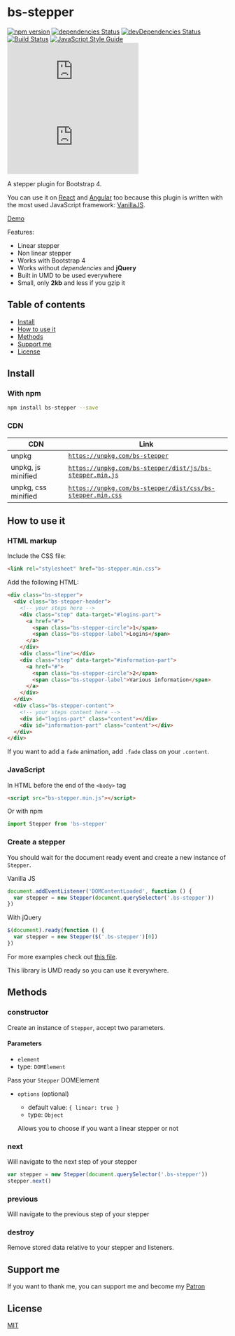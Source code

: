 # bs-stepper

[![npm version](https://img.shields.io/npm/v/bs-stepper.svg)](https://www.npmjs.com/package/bs-stepper)
[![dependencies Status](https://img.shields.io/david/Johann-S/bs-stepper.svg)](https://david-dm.org/Johann-S/bs-stepper)
[![devDependencies Status](https://img.shields.io/david/dev/Johann-S/bs-stepper.svg)](https://david-dm.org/Johann-S/bs-stepper?type=dev)
[![Build Status](https://img.shields.io/travis/Johann-S/bs-stepper/master.svg)](https://travis-ci.org/Johann-S/bs-stepper)
[![JavaScript Style Guide](https://img.shields.io/badge/code_style-standard-brightgreen.svg)](https://standardjs.com/)
[![JS gzip size](https://img.badgesize.io/Johann-S/bs-stepper/gh-pages/dist/js/bs-stepper.min.js?compression=gzip&label=JS+gzip+size)](https://github.com/Johann-S/bs-stepper/tree/gh-pages/dist/js/bs-stepper.min.js)
[![CSS gzip size](https://img.badgesize.io/Johann-S/bs-stepper/gh-pages/dist/css/bs-stepper.min.css?compression=gzip&label=CSS+gzip+size)](https://github.com/Johann-S/bs-stepper/tree/gh-pages/dist/css/bs-stepper.min.css)

A stepper plugin for Bootstrap 4.

You can use it on [React](https://stackblitz.com/edit/bs-stepper-react) and [Angular](https://stackblitz.com/edit/bs-stepper-angular) too because this plugin is written with the most used JavaScript framework: [VanillaJS](http://vanilla-js.com/).

[Demo](https://johann-s.github.io/bs-stepper/)

Features:

- Linear stepper
- Non linear stepper
- Works with Bootstrap 4
- Works without *dependencies* and **jQuery**
- Built in UMD to be used everywhere
- Small, only **2kb** and less if you gzip it

## Table of contents

- [Install](#install)
- [How to use it](#how-to-use-it)
- [Methods](#methods)
- [Support me](#support-me)
- [License](#license)

## Install

### With npm

```sh
npm install bs-stepper --save
```

### CDN

CDN | Link
------------ | -------------
unpkg | [`https://unpkg.com/bs-stepper`](https://unpkg.com/bs-stepper)
unpkg, js minified | [`https://unpkg.com/bs-stepper/dist/js/bs-stepper.min.js`](https://unpkg.com/bs-stepper/dist/js/bs-stepper.min.js)
unpkg, css minified | [`https://unpkg.com/bs-stepper/dist/css/bs-stepper.min.css`](https://unpkg.com/bs-stepper/dist/css/bs-stepper.min.css)

## How to use it

### HTML markup

Include the CSS file:

```html
<link rel="stylesheet" href="bs-stepper.min.css">
```

Add the following HTML:

```html
<div class="bs-stepper">
  <div class="bs-stepper-header">
    <!-- your steps here -->
    <div class="step" data-target="#logins-part">
      <a href="#">
        <span class="bs-stepper-circle">1</span>
        <span class="bs-stepper-label">Logins</span>
      </a>
    </div>
    <div class="line"></div>
    <div class="step" data-target="#information-part">
      <a href="#">
        <span class="bs-stepper-circle">2</span>
        <span class="bs-stepper-label">Various information</span>
      </a>
    </div>
  </div>
  <div class="bs-stepper-content">
    <!-- your steps content here -->
    <div id="logins-part" class="content"></div>
    <div id="information-part" class="content"></div>
  </div>
</div>
```

If you want to add a `fade` animation, add `.fade` class on your `.content`.

### JavaScript

In HTML before the end of the `<body>` tag

```html
<script src="bs-stepper.min.js"></script>
```

Or with npm

```js
import Stepper from 'bs-stepper'
```

### Create a stepper

You should wait for the document ready event and create a new instance of `Stepper`.

Vanilla JS

```js
document.addEventListener('DOMContentLoaded', function () {
  var stepper = new Stepper(document.querySelector('.bs-stepper'))
})
```

With jQuery

```js
$(document).ready(function () {
  var stepper = new Stepper($('.bs-stepper')[0])
})
```

For more examples check out [this file](https://github.com/Johann-S/bs-stepper/blob/master/tests/index.html).

This library is UMD ready so you can use it everywhere.

## Methods

### constructor

Create an instance of `Stepper`, accept two parameters.

#### Parameters

- `element`
- type: `DOMElement`

Pass your `Stepper` DOMElement

- `options` (optional)
  - default value: `{ linear: true }`
  - type: `Object`

  Allows you to choose if you want a linear stepper or not

### next

Will navigate to the next step of your stepper

```js
var stepper = new Stepper(document.querySelector('.bs-stepper'))
stepper.next()
```

### previous

Will navigate to the previous step of your stepper

### destroy

Remove stored data relative to your stepper and listeners.

## Support me

If you want to thank me, you can support me and become my [Patron](https://www.patreon.com/jservoire)

## License

[MIT](https://github.com/Johann-S/bs-stepper/blob/master/LICENSE)
